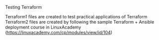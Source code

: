 Testing Terraform

Terraform1 files are created to test practical applications of Terraform
Terraform2 files are created by following the sample Terraform + Ansible deployment course in LinuxAcademy (https://linuxacademy.com/cp/modules/view/id/104)
